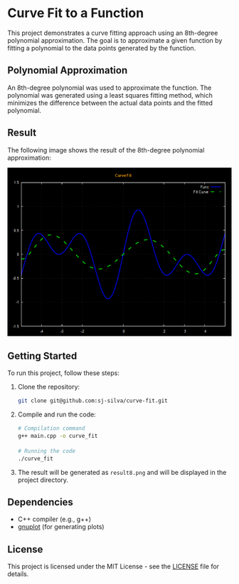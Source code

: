 # Curve Fit to a Function

This project demonstrates a curve fitting approach using an 8th-degree polynomial approximation. The goal is to approximate a given function by fitting a polynomial to the data points generated by the function.

## Polynomial Approximation

An 8th-degree polynomial was used to approximate the function. The polynomial was generated using a least squares fitting method, which minimizes the difference between the actual data points and the fitted polynomial.

## Result

The following image shows the result of the 8th-degree polynomial approximation:

<div align="center">
    <img src="result8.png" alt="8th Degree Polynomial Approximation Result">
</div>

## Getting Started

To run this project, follow these steps:

1. Clone the repository:
    ```bash
    git clone git@github.com:sj-silva/curve-fit.git
    ```

2. Compile and run the code:
    ```bash
    # Compilation command
    g++ main.cpp -o curve_fit

    # Running the code
    ./curve_fit
    ```

3. The result will be generated as `result8.png` and will be displayed in the project directory.

## Dependencies

- C++ compiler (e.g., g++)
- [gnuplot](http://www.gnuplot.info/) (for generating plots)

## License

This project is licensed under the MIT License - see the [LICENSE](LICENSE) file for details.

